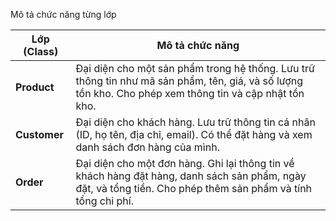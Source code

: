 

Mô tả chức năng từng lớp

| **Lớp (Class)** | **Mô tả chức năng** |
|------------------|----------------------|
| **Product** | Đại diện cho một sản phẩm trong hệ thống. Lưu trữ thông tin như mã sản phẩm, tên, giá, và số lượng tồn kho. Cho phép xem thông tin và cập nhật tồn kho. |
| **Customer** | Đại diện cho khách hàng. Lưu trữ thông tin cá nhân (ID, họ tên, địa chỉ, email). Có thể đặt hàng và xem danh sách đơn hàng của mình. |
| **Order** | Đại diện cho một đơn hàng. Ghi lại thông tin về khách hàng đặt hàng, danh sách sản phẩm, ngày đặt, và tổng tiền. Cho phép thêm sản phẩm và tính tổng chi phí. |



